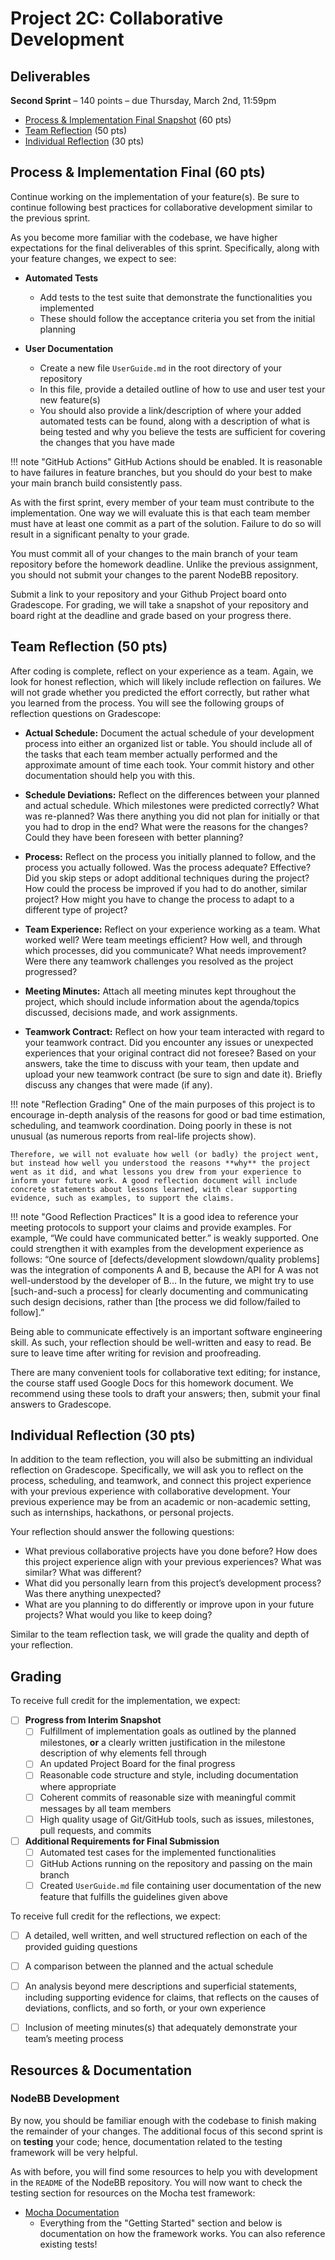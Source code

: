 # Project 2C: Collaborative Development

## Deliverables

**Second Sprint** – 140 points – due Thursday, March 2nd, 11:59pm

- [Process & Implementation Final Snapshot](#process--implementation-final-60-pts) (60 pts)
- [Team Reflection](#team-reflection-50-pts) (50 pts)
- [Individual Reflection](#individual-reflection-30-pts) (30 pts)


## Process & Implementation Final (60 pts)
Continue working on the implementation of your feature(s). Be sure to continue following best practices for collaborative development similar to the previous sprint.

As you become more familiar with the codebase, we have higher expectations for the final deliverables of this sprint. Specifically, along with your feature changes, we expect to see:

- **Automated Tests**
    - Add tests to the test suite that demonstrate the functionalities you implemented
    - These should follow the acceptance criteria you set from the initial planning

- **User Documentation**
    - Create a new file `UserGuide.md` in the root directory of your repository
    - In this file, provide a detailed outline of how to use and user test your new feature(s)
    - You should also provide a link/description of where your added automated tests can be found, along with a description of what is being tested and why you believe the tests are sufficient for covering the changes that you have made

!!! note "GitHub Actions"
    GitHub Actions should be enabled. It is reasonable to have failures in feature branches, but you should do your best to make your main branch build consistently pass.

As with the first sprint, every member of your team must contribute to the implementation. One way we will evaluate this is that each team member must have at least one commit as a part of the solution. Failure to do so will result in a significant penalty to your grade.

You must commit all of your changes to the main branch of your team repository before the homework deadline. Unlike the previous assignment, you should not submit your changes to the parent NodeBB repository.

Submit a link to your repository and your Github Project board onto Gradescope. For grading, we will take a snapshot of your repository and board right at the deadline and grade based on your progress there.


## Team Reflection (50 pts)

After coding is complete, reflect on your experience as a team. Again, we look for honest reflection, which will likely include reflection on failures. We will not grade whether you predicted the effort correctly, but rather what you learned from the process. You will see the following groups of reflection questions on Gradescope:

- **Actual Schedule:** Document the actual schedule of your development process into either an organized list or table. You should include all of the tasks that each team member actually performed and the approximate amount of time each took. Your commit history and other documentation should help you with this.

- **Schedule Deviations:** Reflect on the differences between your planned and actual schedule. Which milestones were predicted correctly? What was re-planned? Was there anything you did not plan for initially or that you had to drop in the end? What were the reasons for the changes? Could they have been foreseen with better planning?

- **Process:** Reflect on the process you initially planned to follow, and the process you actually followed. Was the process adequate? Effective? Did you skip steps or adopt additional techniques during the project? How could the process be improved if you had to do another, similar project? How might you have to change the process to adapt to a different type of project?

- **Team Experience:** Reflect on your experience working as a team. What worked well? Were team meetings efficient? How well, and through which processes, did you communicate? What needs improvement? Were there any teamwork challenges you resolved as the project progressed?

- **Meeting Minutes:** Attach all meeting minutes kept throughout the project, which should include information about the agenda/topics discussed, decisions made, and work assignments.

- **Teamwork Contract:** Reflect on how your team interacted with regard to your teamwork contract. Did you encounter any issues or unexpected experiences that your original contract did not foresee? Based on your answers, take the time to discuss with your team, then update and upload your new teamwork contract (be sure to sign and date it). Briefly discuss any changes that were made (if any).

!!! note "Reflection Grading"
    One of the main purposes of this project is to encourage in-depth analysis of the reasons for good or bad time estimation, scheduling, and teamwork coordination. Doing poorly in these is not unusual (as numerous reports from real-life projects show). 

    Therefore, we will not evaluate how well (or badly) the project went, but instead how well you understood the reasons **why** the project went as it did, and what lessons you drew from your experience to inform your future work. A good reflection document will include concrete statements about lessons learned, with clear supporting evidence, such as examples, to support the claims. 

!!! note "Good Reflection Practices"
    It is a good idea to reference your meeting protocols to support your claims and provide examples. For example, “We could have communicated better.” is weakly supported. One could strengthen it with examples from the development experience as follows: “One source of [defects/development slowdown/quality problems] was the integration of components A and B, because the API for A was not well-understood by the developer of B… In the future, we might try to use [such-and-such a process] for clearly documenting and communicating such design decisions, rather than [the process we did follow/failed to follow].”

Being able to communicate effectively is an important software engineering skill. As such, your reflection should be well-written and easy to read. Be sure to leave time after writing for revision and proofreading.

There are many convenient tools for collaborative text editing; for instance, the course staff used Google Docs for this homework document. We recommend using these tools to draft your answers; then, submit your final answers to Gradescope.


## Individual Reflection (30 pts)

In addition to the team reflection, you will also be submitting an individual reflection on Gradescope. Specifically, we will ask you to reflect on the process, scheduling, and teamwork, and connect this project experience with your previous experience with collaborative development. Your previous experience may be from an academic or non-academic setting, such as internships, hackathons, or personal projects.

Your reflection should answer the following questions: 

- What previous collaborative projects have you done before? How does this project experience align with your previous experiences? What was similar? What was different?
- What did you personally learn from this project’s development process? Was there anything unexpected?
- What are you planning to do differently or improve upon in your future projects? What would you like to keep doing?

Similar to the team reflection task, we will grade the quality and depth of your reflection.

## Grading
To receive full credit for the implementation, we expect:

- [ ] **Progress from Interim Snapshot**
    - [ ] Fulfillment of implementation goals as outlined by the planned milestones, **or** a clearly written justification in the milestone description of why elements fell through
    - [ ] An updated Project Board for the final progress
    - [ ] Reasonable code structure and style, including documentation where appropriate
    - [ ] Coherent commits of reasonable size with meaningful commit messages by all team members
    - [ ] High quality usage of Git/GitHub tools, such as issues, milestones, pull requests, and commits
- [ ] **Additional Requirements for Final Submission**
    - [ ] Automated test cases for the implemented functionalities
    - [ ] GitHub Actions running on the repository and passing on the main branch
    - [ ] Created `UserGuide.md` file containing user documentation of the new feature that fulfills the guidelines given above

To receive full credit for the reflections, we expect:

- [ ] A detailed, well written, and well structured reflection on each of the provided guiding questions
- [ ] A comparison between the planned and the actual schedule
- [ ] An analysis beyond mere descriptions and superficial statements, including supporting evidence for claims, that reflects on the causes of deviations, conflicts, and so forth, or your own experience
- [ ] Inclusion of meeting minutes(s) that adequately demonstrate your team’s meeting process


## Resources & Documentation

### NodeBB Development

By now, you should be familiar enough with the codebase to finish making the remainder of your changes. The additional focus of this second sprint is on **testing** your code; hence, documentation related to the testing framework will be very helpful.

As with before, you will find some resources to help you with development in the `README` of the NodeBB repository. You will now want to check the testing section for resources on the Mocha test framework:

* [Mocha Documentation](https://mochajs.org/)
    * Everything from the "Getting Started" section and below is documentation on how the framework works. You can also reference existing tests!
